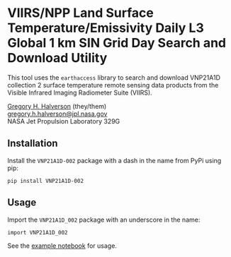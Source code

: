 # VIIRS/NPP Land Surface Temperature/Emissivity Daily L3 Global 1 km SIN Grid Day Search and Download Utility

This tool uses the `earthaccess` library to search and download VNP21A1D collection 2 surface temperature remote sensing data products from the Visible Infrared Imaging Radiometer Suite (VIIRS).

[Gregory H. Halverson](https://github.com/gregory-halverson-jpl) (they/them)<br>
[gregory.h.halverson@jpl.nasa.gov](mailto:gregory.h.halverson@jpl.nasa.gov)<br>
NASA Jet Propulsion Laboratory 329G

## Installation

Install the `VNP21A1D-002` package with a dash in the name from PyPi using pip:

```
pip install VNP21A1D-002
```

## Usage

Import the `VNP21A1D_002` package with an underscore in the name:

```
import VNP21A1D_002
```

See the [example notebook](Searching%20VNP21A1D.002%20with%20earthaccess.ipynb) for usage.

